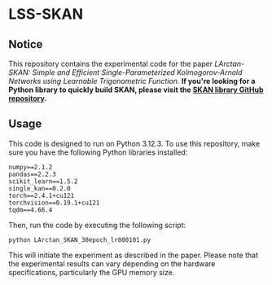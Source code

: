 # LSS-SKAN

## Notice
This repository contains the experimental code for the paper *LArctan-SKAN: Simple and Efficient Single-Parameterized Kolmogorov-Arnold Networks using Learnable Trigonometric Function*. **If you're looking for a Python library to quickly build SKAN, please visit the [SKAN library GitHub repository](https://github.com/chikkkit/SKAN).**

## Usage
This code is designed to run on Python 3.12.3. To use this repository, make sure you have the following Python libraries installed:
```
numpy==2.1.2
pandas==2.2.3
scikit_learn==1.5.2
single_kan==0.2.0
torch==2.4.1+cu121
torchvision==0.19.1+cu121
tqdm==4.66.4
```
Then, run the code by executing the following script:
```
python LArctan_SKAN_30epoch_lr000101.py
```
This will initiate the experiment as described in the paper. Please note that the experimental results can vary depending on the hardware specifications, particularly the GPU memory size.
